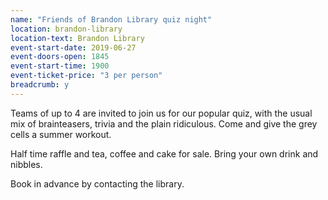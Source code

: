```yaml
---
name: "Friends of Brandon Library quiz night"
location: brandon-library
location-text: Brandon Library
event-start-date: 2019-06-27
event-doors-open: 1845
event-start-time: 1900
event-ticket-price: "3 per person"
breadcrumb: y
---
```


Teams of up to 4 are invited to join us for our popular quiz, with the usual mix of brainteasers, trivia and the plain ridiculous. Come and give the grey cells a summer workout.

Half time raffle and tea, coffee and cake for sale. Bring your own drink and nibbles.

Book in advance by contacting the library.

